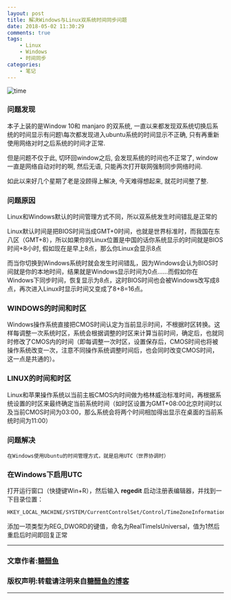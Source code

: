 ```yaml
---
layout: post
title: 解决Windows与Linux双系统时间同步问题
date: 2018-05-02 11:30:29
comments: true
tags:
    - Linux
    - Windows
    - 时间同步
categories:
    - 笔记
---
```


![time](https://ws4.sinaimg.cn/large/006tNbRwly1fwbme1ai1oj30sg0g0tbp.jpg)

### 问题发现

本子上装的是Window 10和 manjaro 的双系统, 一直以来都发现双系统切换后系统的时间显示有问题\每次都发现进入ubuntu系统的时间显示不正确, 只有再重新使用网络对时之后系统的时间才正常.

<!-- more -->

但是问题不仅于此, 切环回window之后, 会发现系统的时间也不正常了, window一直是网络自动对时的啊, 然后无语, 只能再次打开联网强制同步网络时间.

如此以来好几个星期了老是没顾得上解决, 今天难得想起来, 就花时间整了整.

### 问题原因

Linux和Windows默认的时间管理方式不同，所以双系统发生时间错乱是正常的

Linux默认时间是把BIOS时间当成GMT+0时间，也就是世界标准时，而我国在东八区（GMT+8），所以如果你的Linux位置是中国的话你系统显示的时间就是BIOS时间+8小时, 假如现在是早上8点，那么你Linux会显示8点

而当你切换到Windows系统时就会发生时间错乱，因为Windows会认为BIOS时间就是你的本地时间，结果就是Windows显示时间为0点……而假如你在Windows下同步时间，恢复显示为8点，这时BIOS时间也会被Windows改写成8点，再次进入Linux时显示时间又变成了8+8=16点。

### **WINDOWS的时间和时区**

Windows操作系统直接把CMOS时间认定为当前显示时间，不根据时区转换。这样每调整一次系统时区，系统会根据调整的时区来计算当前时间，确定后，也就同时修改了CMOS内的时间（即每调整一次时区，设置保存后，CMOS时间也将被操作系统改变一次，注意不同操作系统调整时间后，也会同时改变CMOS时间，这一点是共通的）。


### **LINUX的时间和时区**

Linux和苹果操作系统以当前主板CMOS内时间做为格林威治标准时间，再根据系统设置的时区来最终确定当前系统时间（如时区设置为GMT+08:00北京时间时以及当前CMOS时间为03:00，那么系统会将两个时间相加得出显示在桌面的当前系统时间为11:00）

### 问题解决

    在Windows使用Ubuntu的时间管理方式，就是启用UTC（世界协调时）

### 在Windows下启用UTC

打开运行窗口（快捷键Win+R），然后输入 **regedit** 启动注册表编辑器，并找到一下目录位置：
```bash
HKEY_LOCAL_MACHINE/SYSTEM/CurrentControlSet/Control/TimeZoneInformation/
```

添加一项类型为REG_DWORD的键值，命名为RealTimeIsUniversal，值为1然后重启后时间即回复正常


---
### 文章作者:[糖醋鱼](http://zzutcy.top)

### 版权声明:转载请注明来自[糖醋鱼的博客](http://zzutcy.top)
---